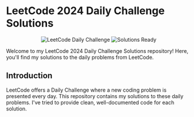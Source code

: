 # LeetCode 2024 Daily Challenge Solutions

<p align="center">
  <img src="https://img.shields.io/badge/LeetCode-Daily%20Challenge-brightgreen" alt="LeetCode Daily Challenge">
  <img src="https://img.shields.io/badge/Solutions-Ready-blue" alt="Solutions Ready">
</p>

Welcome to my LeetCode 2024 Daily Challenge Solutions repository! Here, you'll find my solutions to the daily problems from LeetCode.

## Introduction

LeetCode offers a Daily Challenge where a new coding problem is presented every day. This repository contains my solutions to these daily problems. I've tried to provide clean, well-documented code for each solution.